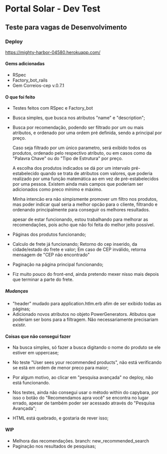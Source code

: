 # Portal Solar - Dev Test

## Teste para vagas de Desenvolvimento

### Deploy

https://mighty-harbor-04580.herokuapp.com/

#### Gems adicionadas

- RSpec
- Factory_bot_rails
- Gem Correios-cep v.0.7.1

#### O que foi feito
  - Testes feitos com RSpec e Factory_bot

  - Busca simples, que busca nos atributos "name" e "description";
  
  - Busca por recomendação, podendo ser filtrado por um ou mais atributos, e ordenado por uma ordem pré definida, sendo a principal por preço. 
    
    Caso seja filtrado por um único parametro, será exibido todos os produtos, ordenado pelo respectivo atributo, ou em casos como da "Palavra Chave" ou do "Tipo de Estrutura" por preço.
    
    A escolha dos produtos indicados se dá por um intervalo pré-estabelecido quando se trata de atributos com valores, que poderia realizado por uma função matemática ao em vez de pré-estabelecidos por uma pessoa.
    Existem ainda mais campos que poderiam ser adicionados como preco mínimo e máximo.

    Minha intencão era não simpismente promover um filtro nos produtos, mas poder indicar qual seria a melhor opcão para o cliente, filtrando e ordenando principalmente para conseguir os melhores resultados.

    apesar de estar funcionando, estou trabalhando para melhorar as recomendações, pois acho que não foi feita do melhor jeito possível.

  - Páginas dos produtos funcionando;

  - Calculo de frete já funcionando; Retorno do cep inserido, da cidade/estado do frete e valor;
    Em caso de CEP inválido, retorna mensagem de "CEP não encontrado"

  - Paginação na página principal funcionando;

  - Fiz muito pouco do front-end, ainda pretendo mexer nisso mais depois que terminar a parte do frete.

##### Mudanças
  - "header" mudado para application.htlm.erb afim de ser exibido todas as páginas;
  - Adicionado novos atributos no objeto PowerGenerators. Atibutos que poderiam ser bons para a filtragem. Não necessariamente precisariam existir.


#### Coisas que não consegui fazer
  - Na busca simples, só fazer a busca digitando o nome do produto se ele estiver em uppercase;

  - No teste "User sees your recommended products", não está verificando se está em ordem de menor preco para maior;

  - Por algum motivo, ao clicar em "pesquisa avançada" no deploy, não está funcionando.

  - Nos testes, ainda não consegui usar o método within do capybara, por isso o botão do "Recomendamos apra você" se encontra no lugar errado, apesar de também poder ser acessado através do "Pesquisa Avançada";

  - HTML está quebrado, e gostaria de rever isso;

#### WIP
  - Melhora das recomendações. branch: new_recommended_search
  - Paginação nos resultados de pesquisas;
